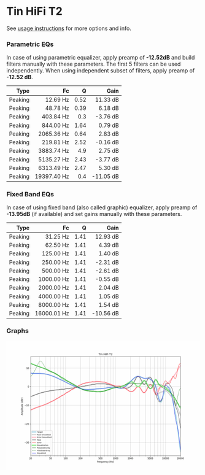 # Tin HiFi T2
See [usage instructions](https://github.com/jaakkopasanen/AutoEq#usage) for more options and info.

### Parametric EQs
In case of using parametric equalizer, apply preamp of **-12.52dB** and build filters manually
with these parameters. The first 5 filters can be used independently.
When using independent subset of filters, apply preamp of **-12.52 dB**.

| Type    | Fc          |    Q | Gain      |
|--------:|------------:|-----:|----------:|
| Peaking | 12.69 Hz    | 0.52 | 11.33 dB  |
| Peaking | 48.78 Hz    | 0.39 | 6.18 dB   |
| Peaking | 403.84 Hz   | 0.3  | -3.76 dB  |
| Peaking | 844.00 Hz   | 1.64 | 0.79 dB   |
| Peaking | 2065.36 Hz  | 0.64 | 2.83 dB   |
| Peaking | 219.81 Hz   | 2.52 | -0.16 dB  |
| Peaking | 3883.74 Hz  | 4.9  | 2.75 dB   |
| Peaking | 5135.27 Hz  | 2.43 | -3.77 dB  |
| Peaking | 6313.49 Hz  | 2.47 | 5.30 dB   |
| Peaking | 19397.40 Hz | 0.4  | -11.05 dB |

### Fixed Band EQs
In case of using fixed band (also called graphic) equalizer, apply preamp of **-13.95dB**
(if available) and set gains manually with these parameters.

| Type    | Fc          |    Q | Gain      |
|--------:|------------:|-----:|----------:|
| Peaking | 31.25 Hz    | 1.41 | 12.93 dB  |
| Peaking | 62.50 Hz    | 1.41 | 4.39 dB   |
| Peaking | 125.00 Hz   | 1.41 | 1.40 dB   |
| Peaking | 250.00 Hz   | 1.41 | -2.31 dB  |
| Peaking | 500.00 Hz   | 1.41 | -2.61 dB  |
| Peaking | 1000.00 Hz  | 1.41 | -0.55 dB  |
| Peaking | 2000.00 Hz  | 1.41 | 2.04 dB   |
| Peaking | 4000.00 Hz  | 1.41 | 1.05 dB   |
| Peaking | 8000.00 Hz  | 1.41 | 1.54 dB   |
| Peaking | 16000.01 Hz | 1.41 | -10.56 dB |

### Graphs
![](./Tin%20HiFi%20T2.png)